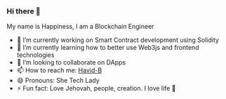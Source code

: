 ### Hi there 👋

My name is Happiness, I am a Blockchain Engineer 

- 🔭 I’m currently working on Smart Contract development using Solidity
- 🌱 I’m currently learning how to better use Web3js and frontend technologies
- 👯 I’m looking to collaborate on DApps
- 📫 How to reach me: [Havid-B](https://twitter.com/meet_havidb)
- 😄 Pronouns: She Tech Lady
- ⚡ Fun fact: Love Jehovah, people, creation. I love life 🤗
